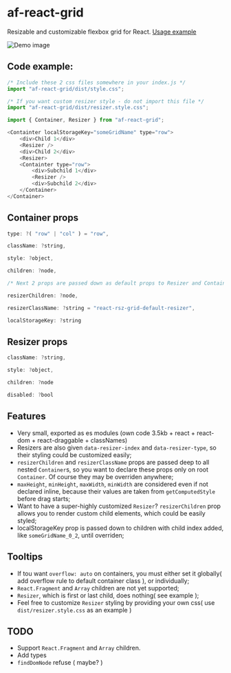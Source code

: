 # af-react-grid
Resizable and customizable flexbox grid for React.
[Usage example](https://nowaalex.github.io/af-react-grid/example_dist)

![Demo image](https://i.postimg.cc/8z2tj91T/aaa.gif)

## Code example: 
```javascript
/* Include these 2 css files somewhere in your index.js */
import "af-react-grid/dist/style.css";

/* If you want custom resizer style - do not import this file */
import "af-react-grid/dist/resizer.style.css";

import { Container, Resizer } from "af-react-grid";

<Containter localStorageKey="someGridName" type="row">
    <div>Child 1</div>
    <Resizer />
    <div>Child 2</div>
    <Resizer>
    <Containter type="row">
        <div>Subchild 1</div>
        <Resizer />
        <div>Subchild 2</div>
    </Container>
</Container>
```

## Container props
```javascript
type: ?( "row" | "col" ) = "row",

className: ?string,

style: ?object,

children: ?node,

/* Next 2 props are passed down as default props to Resizer and Container children*/

resizerChildren: ?node,

resizerClassName: ?string = "react-rsz-grid-default-resizer",

localStorageKey: ?string

```

## Resizer props
```javascript
className: ?string,

style: ?object,

children: ?node

disabled: ?bool

```

## Features
* Very small, exported as es modules (own code 3.5kb + react + react-dom + react-draggable + classNames)
* Resizers are also given `data-resizer-index` and `data-resizer-type`, so their styling could be customized easily;
* `resizerChildren` and `resizerClassName` props are passed deep to all nested `Container`s, so you want to declare these props only on root `Container`. Of course they may be overriden anywhere;
* `maxHeight`, `minHeight`, `maxWidth`, `minWidth` are considered even if not declared inline, because their values are taken from `getComputedStyle` before drag starts;
* Want to have a super-highly customized `Resizer`? `resizerChildren` prop allows you to render custom child elements, which could be easily styled;
* localStorageKey prop is passed down to children with child index added, like `someGridName_0_2`, until overriden;


## Tooltips
* If tou want `overflow: auto` on containers, you must either set it globally( add overflow rule to default container class ), or individually;
* `React.Fragment` and `Array` children are not yet supported;
* `Resizer`, which is first or last child, does nothing( see example );
* Feel free to customize `Resizer` styling by providing your own css( use `dist/resizer.style.css` as an example )

## TODO
* Support `React.Fragment` and `Array` children.
* Add types
* `findDomNode` refuse ( maybe? ) 
